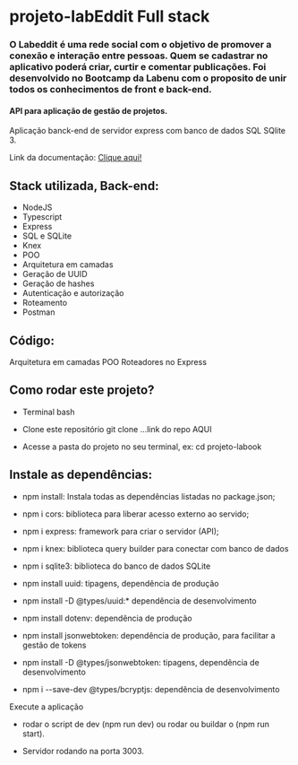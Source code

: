 # projeto-labEddit Full stack

### O Labeddit é uma rede social com o objetivo de promover a conexão e interação entre pessoas. Quem se cadastrar no aplicativo poderá criar, curtir e comentar publicações. Foi desenvolvido no Bootcamp da Labenu com o proposito de unir todos os conhecimentos de front e back-end.

#### API para aplicação de gestão de projetos.
Aplicação banck-end de servidor express com banco de dados SQL SQlite 3.

Link da documentação:
[Clique aqui!](https://documenter.getpostman.com/view/24460722/2s93RZKoiY)

## Stack utilizada, Back-end:
* NodeJS
* Typescript
* Express
* SQL e SQLite
* Knex
* POO
* Arquitetura em camadas
* Geração de UUID
* Geração de hashes
* Autenticação e autorização
* Roteamento
* Postman

## Código:
Arquitetura em camadas
POO
Roteadores no Express

## Como rodar este projeto?
* Terminal bash

* Clone este repositório git clone ...link do repo AQUI

* Acesse a pasta do projeto no seu terminal, ex: cd projeto-labook

## Instale as dependências:
* npm install: Instala todas as dependências listadas no package.json;

* npm i cors: biblioteca para liberar acesso externo ao servido;

* npm i express: framework para criar o servidor (API);

* npm i knex: biblioteca query builder para conectar com banco de dados

* npm i sqlite3: biblioteca do banco de dados SQLite

* npm install uuid: tipagens, dependência de produção

* npm install -D @types/uuid:* dependência de desenvolvimento

* npm install dotenv: dependência de produção

* npm install jsonwebtoken: dependência de produção, para facilitar a gestão de tokens

* npm install -D @types/jsonwebtoken: tipagens, dependência de desenvolvimento

* npm i --save-dev @types/bcryptjs: dependência de desenvolvimento

Execute a aplicação
* rodar o script de dev (npm run dev) ou rodar ou buildar o (npm run start).

* Servidor rodando na porta 3003.

